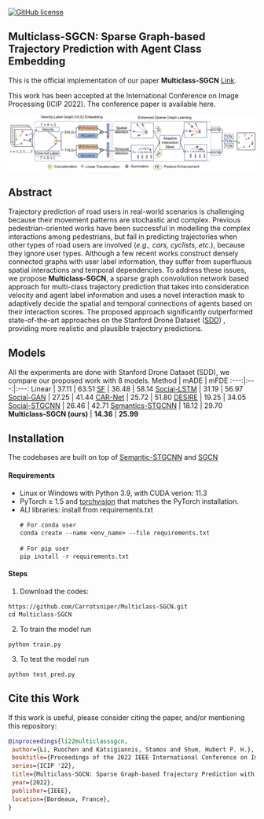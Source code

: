 [![GitHub license](https://img.shields.io/github/license/Carrotsniper/Multiclass-SGCN)](https://github.com/Carrotsniper/Multiclass-SGCN/blob/main/LICENSE)
## Multiclass-SGCN: Sparse Graph-based Trajectory Prediction with Agent Class Embedding

This is the official implementation of our paper **Multiclass-SGCN** [Link](https://arxiv.org/abs/2206.15275).

This work has been accepted at the International Conference on Image Processing (ICIP 2022). The conference paper is available here.

![](images/struct.png)

## Abstract
Trajectory prediction of road users in real-world scenarios is challenging because their movement patterns are stochastic and complex. Previous pedestrian-oriented works have been successful in modelling the complex interactions among pedestrians, but fail in predicting trajectories when other types of road users are involved (*e.g., cars, cyclists, etc.*), because they ignore user types. Although a few recent works construct densely connected graphs with user label information, they suffer from superfluous spatial interactions and temporal dependencies. To address these issues, we propose **Multiclass-SGCN**, a sparse graph convolution network based approach for multi-class trajectory prediction that takes into consideration velocity and agent label information and uses a novel interaction mask to adaptively decide the spatial and temporal connections of agents based on their interaction scores. The proposed approach significantly outperformed state-of-the-art approaches on the Stanford Drone Dataset ([SDD](https://cvgl.stanford.edu/projects/uav_data/))
, providing more realistic and plausible trajectory predictions.

## Models

All the experiments are done with Stanford Drone Dataset (SDD), we compare our proposed work with 8 models.
Method | mADE | mFDE
:---:|:---:|:---:
Linear            | 37.11 | 63.51 
[SF](https://ieeexplore.ieee.org/stamp/stamp.jsp?tp=&arnumber=5995468)                | 36.48 | 58.14 
[Social-LSTM](https://ieeexplore.ieee.org/stamp/stamp.jsp?tp=&arnumber=7780479)       | 31.19 | 56.97 
[Social-GAN](https://arxiv.org/abs/1803.10892)        | 27.25 | 41.44
[CAR-Net](https://arxiv.org/abs/1711.10061)           | 25.72 | 51.80
[DESIRE](https://arxiv.org/abs/1704.04394)            | 19.25 | 34.05
[Social-STGCNN](https://openaccess.thecvf.com/content_CVPR_2020/papers/Mohamed_Social-STGCNN_A_Social_Spatio-Temporal_Graph_Convolutional_Neural_Network_for_Human_CVPR_2020_paper.pdf)     | 26.46 | 42.71
[Semantics-STGCNN](https://arxiv.org/abs/2108.04740)  | 18.12 | 29.70
**Multiclass-SGCN (ours)** | **14.36** | **25.99**

## Installation
The codebases are built on top of [Semantic-STGCNN](https://github.com/Yutasq/Multi-Class-Social-STGCNN) and [SGCN](https://github.com/shuaishiliu/SGCN) 

#### Requirements
- Linux or Windows with Python 3.9, with CUDA verion: 11.3
- PyTorch ≥ 1.5 and [torchvision](https://github.com/pytorch/vision/) that matches the PyTorch installation.
- ALl libraries: install from requirements.txt
  ```
  # For conda user
  conda create --name <env_name> --file requirements.txt
  
  # For pip user
  pip install -r requirements.txt

  ```
#### Steps
1. Download the codes:

```
https://github.com/Carrotsniper/Multiclass-SGCN.git
cd Multiclass-SGCN
```

2. To train the model run 
```
python train.py
```

3. To test the model run  
```
python test_pred.py
```

## Cite this Work

If this work is useful, please consider citing the paper, and/or mentioning this repository:
```bibtex
@inproceedings{li22multiclasssgcn,
 author={Li, Ruochen and Katsigiannis, Stamos and Shum, Hubert P. H.},
 booktitle={Proceedings of the 2022 IEEE International Conference on Image Processing},
 series={ICIP '22},
 title={Multiclass-SGCN: Sparse Graph-based Trajectory Prediction with Agent Class Embedding},
 year={2022},
 publisher={IEEE},
 location={Bordeaux, France},
}
```

